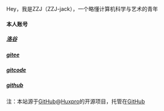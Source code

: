 Hey，我是ZZJ（ZZJ-jack），一个略懂计算机科学与艺术的青年

#### 本人账号
##### [洛谷](https://www.luogu.com.cn/user/1511341)
##### [gitee](https://gitee.com/zzj-jack)
##### [gitcode](https://gitcode.com/ZZJ-JACK)
##### [github](https://github.com/ZZJ-JACK)

注：本站源于[GitHub](https://github.com)@[Huxpro](https://github.com/Huxpro)的开源项目，托管在[GitHub](https://github.com)
